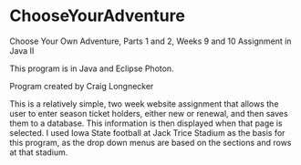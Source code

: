 # ChooseYourAdventure
Choose Your Own Adventure, Parts 1 and 2, Weeks 9 and 10 Assignment in Java II

This program is in Java and Eclipse Photon.

Program created by Craig Longnecker

This is a relatively simple, two week website assignment that allows the user to enter
season ticket holders, either new or renewal, and then saves them to a database.
This information is then displayed when that page is selected.  I used Iowa State
football at Jack Trice Stadium as the basis for this program, as the drop down
menus are based on the sections and rows at that stadium.
